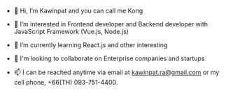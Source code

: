 - 👋 Hi, I’m Kawinpat and you can call me Kong

- 👀 I’m interested in Frontend developer and Backend developer with JavaScript Framework (Vue.js, Node.js)

- 🌱 I’m currently learning React.js and other interesting

- 💞️ I'm looking to collaborate on Enterprise companies and startups

- 📫 I can be reached anytime via email at kawinpat.ra@gmail.com or my cell phone, +66(TH) 093-751-4400.

<!---
kawinpat/kawinpat is a ✨ special ✨ repository because its `README.md` (this file) appears on your GitHub profile.
You can click the Preview link to take a look at your changes.
--->
